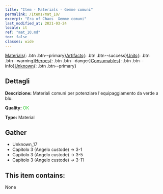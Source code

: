 ```yaml
---
title: "Item - Materials - Gemme comuni"
permalink: /Items/mat_10/
excerpt: "Era of Chaos  Gemme comuni"
last_modified_at: 2021-03-24
locale: it
ref: "mat_10.md"
toc: false
classes: wide
---
```

 [Materials](/it/Items/){: .btn .btn--primary}[Artifacts](/it/Items/Artifacts/){: .btn .btn--success}[Units](/it/Items/Units/){: .btn .btn--warning}[Heroes](/it/Items/Heroes/){: .btn .btn--danger}[Consumables](/it/Items/Consumables/){: .btn .btn--info}[Unknown](/it/Items/Unknown/){: .btn .btn--primary}

## Dettagli
 **Descrizione:** Materiali comuni per potenziare l'equipaggiamento da verde a blu.

 **Quality:** <span style="color: #32CD32">OK</span>

 **Type:** Material

## Gather

*    Unknown_17 
*    Capitolo 3 (Angelo custode) -> 3-1 
*    Capitolo 3 (Angelo custode) -> 3-5 
*    Capitolo 3 (Angelo custode) -> 3-11 

## This item contains:

  None

